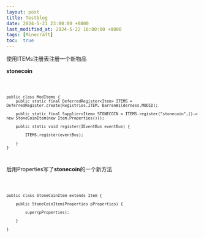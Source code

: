 ```yaml
---
layout: post
title: Testblog
date: 2024-5-21 23:00:00 +0800
last_modified_at: 2024-5-22 16:00:00 +0800
tags: [Minecraft]
toc:  true
---
```

使用ITEMs注册表注册一个新物品

**stonecoin**

<code> 
  
    public class ModItems {
        public static final DeferredRegister<Item> ITEMS = DeferredRegister.create(Registries.ITEM, BarrenWilderness.MODID);
        
        public static final Supplier<Item> STONECOIN = ITEMS.register("stonecoin",()-> new StoneCoinItem(new Item.Properties()));
        
        public static void register(IEventBus eventBus) {
        
            ITEMS.register(eventBus);
            
        }
    }

</code>

后用Properties写了**stonecoin**的一个新方法

<code>

    public class StoneCoinItem extends Item {
    
        public StoneCoinItem(Properties pProperties) {
        
            super(pProperties);
            
        }
        
    }
</code>
